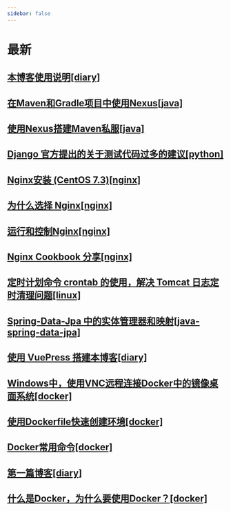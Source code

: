 ```yaml
---
sidebar: false
---
```

# 最新
## [本博客使用说明[diary]](diary/3.md)
## [在Maven和Gradle项目中使用Nexus[java]](java/2.md)
## [使用Nexus搭建Maven私服[java]](java/1.md)
## [Django 官方提出的关于测试代码过多的建议[python]](python/1.md)
## [Nginx安装 (CentOS 7.3)[nginx]](nginx/2.md)
## [为什么选择 Nginx[nginx]](nginx/1.md)
## [运行和控制Nginx[nginx]](nginx/3.md)
## [Nginx Cookbook 分享[nginx]](nginx/4.md)
## [定时计划命令 crontab 的使用，解决 Tomcat 日志定时清理问题[linux]](linux/1.md)
## [Spring-Data-Jpa 中的实体管理器和映射[java-spring-data-jpa]](java-spring-data-jpa/1.md)
## [使用 VuePress 搭建本博客[diary]](diary/2.md)
## [Windows中，使用VNC远程连接Docker中的镜像桌面系统[docker]](docker/4.md)
## [使用Dockerfile快速创建环境[docker]](docker/3.md)
## [Docker常用命令[docker]](docker/2.md)
## [第一篇博客[diary]](diary/1.md)
## [什么是Docker，为什么要使用Docker？[docker]](docker/1.md)
